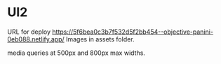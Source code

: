 # UI2

URL for deploy https://5f6bea0c3b7f532d5f2bb454--objective-panini-0eb088.netlify.app/
Images in assets folder.

media queries at 500px and 800px max widths.
